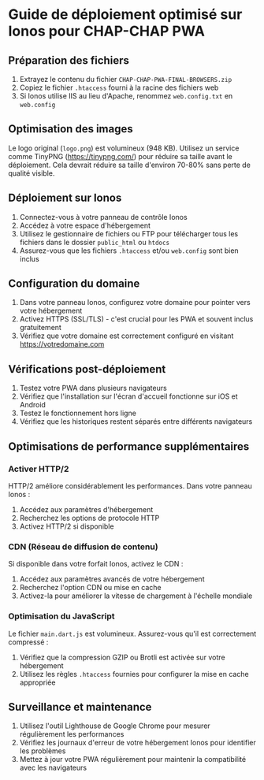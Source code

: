 # Guide de déploiement optimisé sur Ionos pour CHAP-CHAP PWA

## Préparation des fichiers

1. Extrayez le contenu du fichier `CHAP-CHAP-PWA-FINAL-BROWSERS.zip`
2. Copiez le fichier `.htaccess` fourni à la racine des fichiers web
3. Si Ionos utilise IIS au lieu d'Apache, renommez `web.config.txt` en `web.config`

## Optimisation des images

Le logo original (`logo.png`) est volumineux (948 KB). Utilisez un service comme TinyPNG (https://tinypng.com/) pour réduire sa taille avant le déploiement. Cela devrait réduire sa taille d'environ 70-80% sans perte de qualité visible.

## Déploiement sur Ionos

1. Connectez-vous à votre panneau de contrôle Ionos
2. Accédez à votre espace d'hébergement
3. Utilisez le gestionnaire de fichiers ou FTP pour télécharger tous les fichiers dans le dossier `public_html` ou `htdocs`
4. Assurez-vous que les fichiers `.htaccess` et/ou `web.config` sont bien inclus

## Configuration du domaine

1. Dans votre panneau Ionos, configurez votre domaine pour pointer vers votre hébergement
2. Activez HTTPS (SSL/TLS) - c'est crucial pour les PWA et souvent inclus gratuitement
3. Vérifiez que votre domaine est correctement configuré en visitant https://votredomaine.com

## Vérifications post-déploiement

1. Testez votre PWA dans plusieurs navigateurs
2. Vérifiez que l'installation sur l'écran d'accueil fonctionne sur iOS et Android
3. Testez le fonctionnement hors ligne
4. Vérifiez que les historiques restent séparés entre différents navigateurs

## Optimisations de performance supplémentaires

### Activer HTTP/2

HTTP/2 améliore considérablement les performances. Dans votre panneau Ionos :
1. Accédez aux paramètres d'hébergement
2. Recherchez les options de protocole HTTP
3. Activez HTTP/2 si disponible

### CDN (Réseau de diffusion de contenu)

Si disponible dans votre forfait Ionos, activez le CDN :
1. Accédez aux paramètres avancés de votre hébergement
2. Recherchez l'option CDN ou mise en cache
3. Activez-la pour améliorer la vitesse de chargement à l'échelle mondiale

### Optimisation du JavaScript

Le fichier `main.dart.js` est volumineux. Assurez-vous qu'il est correctement compressé :
1. Vérifiez que la compression GZIP ou Brotli est activée sur votre hébergement
2. Utilisez les règles `.htaccess` fournies pour configurer la mise en cache appropriée

## Surveillance et maintenance

1. Utilisez l'outil Lighthouse de Google Chrome pour mesurer régulièrement les performances
2. Vérifiez les journaux d'erreur de votre hébergement Ionos pour identifier les problèmes
3. Mettez à jour votre PWA régulièrement pour maintenir la compatibilité avec les navigateurs
